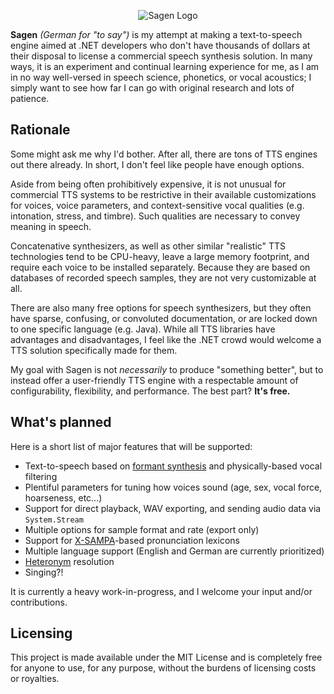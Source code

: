 <p align="center">
  <img src="https://i.imgur.com/34SN7bt.png" alt="Sagen Logo" />
</p>

**Sagen** _(German for "to say")_ is my attempt at making a text-to-speech engine aimed at .NET developers who don't have thousands of dollars at their disposal to license a commercial speech synthesis solution. In many ways, it is an experiment and continual learning experience for me, as I am in no way well-versed in speech science, phonetics, or vocal acoustics; I simply want to see how far I can go with original research and lots of patience.

## Rationale

Some might ask me why I'd bother. After all, there are tons of TTS engines out there already. In short, I don't feel like people have enough options.

Aside from being often prohibitively expensive, it is not unusual for commercial TTS systems to be restrictive in their available customizations for voices, voice parameters, and context-sensitive vocal qualities (e.g. intonation, stress, and timbre). Such qualities are necessary to convey meaning in speech.

Concatenative synthesizers, as well as other similar "realistic" TTS technologies tend to be CPU-heavy, leave a large memory footprint, and require each voice to be installed separately. Because they are based on databases of recorded speech samples, they are not very customizable at all.

There are also many free options for speech synthesizers, but they often have sparse, confusing, or convoluted documentation, or are locked down to one specific language (e.g. Java). While all TTS libraries have advantages and disadvantages, I feel like the .NET crowd would welcome a TTS solution specifically made for them.

My goal with Sagen is not _necessarily_ to produce "something better", but to instead offer a user-friendly TTS engine with a respectable amount of configurability, flexibility, and performance. The best part? **It's free.**

## What's planned

Here is a short list of major features that will be supported:
* Text-to-speech based on [formant synthesis](https://en.wikipedia.org/wiki/Speech_synthesis#Formant_synthesis) and physically-based vocal filtering
* Plentiful parameters for tuning how voices sound (age, sex, vocal force, hoarseness, etc...)
* Support for direct playback, WAV exporting, and sending audio data via `System.Stream`
* Multiple options for sample format and rate (export only)
* Support for [X-SAMPA](https://en.wikipedia.org/wiki/X-SAMPA)-based pronunciation lexicons
* Multiple language support (English and German are currently prioritized)
* [Heteronym](https://en.wikipedia.org/wiki/Heteronym_(linguistics)) resolution
* Singing?!

It is currently a heavy work-in-progress, and I welcome your input and/or contributions.

## Licensing

This project is made available under the MIT License and is completely free for anyone to use, for any purpose, without the burdens of licensing costs or royalties.
